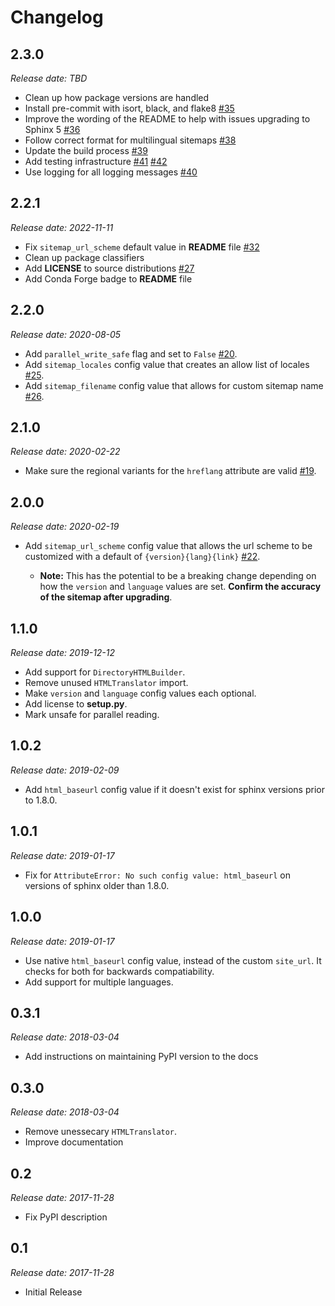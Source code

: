 Changelog
=========

2.3.0
-----

*Release date: TBD*

* Clean up how package versions are handled
* Install pre-commit with isort, black, and flake8
  [#35](https://github.com/jdillard/sphinx-sitemap/pull/35)
* Improve the wording of the README to help with issues upgrading to Sphinx 5
  [#36](https://github.com/jdillard/sphinx-sitemap/pull/36)
* Follow correct format for multilingual sitemaps
  [#38](https://github.com/jdillard/sphinx-sitemap/pull/38)
* Update the build process
  [#39](https://github.com/jdillard/sphinx-sitemap/pull/39)
* Add testing infrastructure
  [#41](https://github.com/jdillard/sphinx-sitemap/pull/41)
  [#42](https://github.com/jdillard/sphinx-sitemap/pull/42)
* Use logging for all logging messages
  [#40](https://github.com/jdillard/sphinx-sitemap/pull/40)

2.2.1
-----

*Release date: 2022-11-11*

* Fix `sitemap_url_scheme` default value in **README** file 
  [#32](https://github.com/jdillard/sphinx-sitemap/pull/32)
* Clean up package classifiers
* Add **LICENSE** to source distributions
  [#27](https://github.com/jdillard/sphinx-sitemap/pull/27)
* Add Conda Forge badge to **README** file

2.2.0
------

*Release date: 2020-08-05*

* Add `parallel_write_safe` flag and set to `False`
  [#20](https://github.com/jdillard/sphinx-sitemap/issues/20).
* Add `sitemap_locales` config value that creates an allow list of locales
  [#25](https://github.com/jdillard/sphinx-sitemap/pull/25).
* Add `sitemap_filename` config value that allows for custom sitemap name
  [#26](https://github.com/jdillard/sphinx-sitemap/pull/26).

2.1.0
-----

*Release date: 2020-02-22*

* Make sure the regional variants for the `hreflang` attribute are valid
  [#19](https://github.com/jdillard/sphinx-sitemap/issues/19).

2.0.0
-----

*Release date: 2020-02-19*

* Add `sitemap_url_scheme` config value that allows the url scheme to be
  customized with a default of `{version}{lang}{link}`
  [#22](https://github.com/jdillard/sphinx-sitemap/issues/22).
  
    * **Note:** This has the potential to be a breaking change depending on
      how the `version` and `language` values are set. **Confirm the accuracy
      of the sitemap after upgrading**.

1.1.0
-----

*Release date: 2019-12-12*

* Add support for `DirectoryHTMLBuilder`.
* Remove unused `HTMLTranslator` import.
* Make `version` and `language` config values each optional.
* Add license to **setup.py**.
* Mark unsafe for parallel reading.

1.0.2
-----

*Release date: 2019-02-09*

* Add `html_baseurl` config value if it doesn't exist for sphinx versions prior
  to 1.8.0.

1.0.1
-----

*Release date: 2019-01-17*

* Fix for `AttributeError: No such config value: html_baseurl` on versions of
  sphinx older than 1.8.0.

1.0.0
-----

*Release date: 2019-01-17*

* Use native `html_baseurl` config value, instead of the custom `site_url`. It
  checks for both for backwards compatiability.
* Add support for multiple languages.

0.3.1
-----

*Release date: 2018-03-04*

* Add instructions on maintaining PyPI version to the docs

0.3.0
-----

*Release date: 2018-03-04*

* Remove unessecary `HTMLTranslator`.
* Improve documentation

0.2
--

*Release date: 2017-11-28*

* Fix PyPI description

0.1
---

*Release date: 2017-11-28*

* Initial Release
